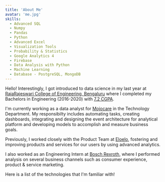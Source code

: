 ```yaml
---
title: 'About Me'
avatar: 'me.jpg'
skills:
  - Advanced SQL
  - Numpy
  - Pandas
  - Python
  - Advanced Excel
  - Visualization Tools
  - Probability & Statistics
  - Google Analytics 4
  - Firebase
  - Data Analysis with Python
  - Machine Learning
  - Database - PostgreSQL, MongoDB
---
```


Hello! Interestingly, I got introduced to data science in my last year at [RajaRajeswari College of Engineering, Bengaluru](https://www.rrce.org/) where I completed my Bachelors in Engineering (2016-2020) with [7.2 CGPA](https://drive.google.com/file/d/1dYkenPoC75M6_wMY6p-lEZAi2zMBun0j/view?usp=sharing).

I'm currently working as a data analyst for [Mojocare](https://mojocare.com/) in the Technology Department. My responsibilty includes automating tasks, creating dashboards, integrating and designing the event architecture for analytical platform and developing models to accomplish and measure business goals.

Previously, I worked closely with the Product Team at [Eloelo](https://m.eloelo.in/), fostering and improving products and services for our users by using advanced analytics.

I also worked as an Engineering Intern at [Bosch Rexroth](https://www.boschrexroth.com/en/in/), where I performed analysis on several business channels such as consumer experience, product & service marketing.

Here is a list of the technologies that I'm familiar with!
